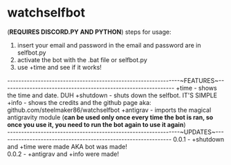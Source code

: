 # watchselfbot
(**REQUIRES DISCORD.PY AND PYTHON**)
steps for usage: 
1. insert your email and password in the email and password are in selfbot.py
2. activate the bot with the .bat file or selfbot.py
3. use +time and see if it works!

--------------------------------------------------------------~FEATURES~--------------------------------------------------------------
+time - shows the time and date. DUH
+shutdown - shuts down the selfbot. IT'S SIMPLE
+info - shows the credits and the github page aka: github.com/steelmaker86/watchselfbot
+antigrav - imports the magical antigravity module (**can be used only once every time the bot is ran, so once you use it,  you need to run the bot again to use it again**)                                                                                                       
--------------------------------------------------------------~UPDATES~--------------------------------------------------------------
0.0.1 - +shutdown and +time were made AKA bot was made!                                                                                   
0.0.2 - +antigrav and +info were made!
